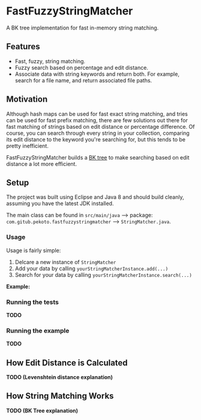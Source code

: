 # FastFuzzyStringMatcher
A BK tree implementation for fast in-memory string matching.

## Features
- Fast, fuzzy, string matching.
- Fuzzy search based on percentage and edit distance.
- Associate data with string keywords and return both. For example, search for a file name, and return associated file paths.

## Motivation
Although hash maps can be used for fast exact string matching, and tries can be used for fast prefix matching, there are few solutions out there for fast matching of strings based on edit distance or percentage difference. Of course, you can search through every string in your collection, comparing its edit distance to the keyword you're searching for, but this tends to be pretty inefficient.

FastFuzzyStringMatcher builds a [BK tree](https://en.wikipedia.org/wiki/BK-tree) to make searching based on edit distance a lot more efficient.

## Setup
The project was built using Eclipse and Java 8 and should build cleanly, assuming you have the latest JDK installed.

The main class can be found in `src/main/java` --> package: `com.gitub.pekoto.fastfuzzystringmatcher` --> `StringMatcher.java`.

### Usage
Usage is fairly simple:

1. Delcare a new instance of `StringMatcher`
2. Add your data by calling `yourStringMatcherInstance.add(...)`
3. Search for your data by calling `yourStringMatcherInstance.search(...)`

__Example:__

### Running the tests
__TODO__

### Running the example
__TODO__

## How Edit Distance is Calculated
__TODO (Levenshtein distance explanation)__

## How String Matching Works
__TODO (BK Tree explanation)__

